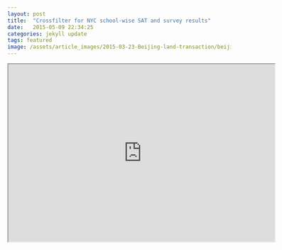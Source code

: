 ```yaml
---
layout: post
title:  "Crossfilter for NYC school-wise SAT and survey results"
date:   2015-05-09 22:34:25
categories: jekyll update
tags: featured
image: /assets/article_images/2015-03-23-Beijing-land-transaction/beijing_watercolor.jpeg
---
```


<iframe src="http://bl.ocks.org/mbostock/raw/4061502/0a200ddf998aa75dfdb1ff32e16b680a15e5cb01/" width="600" height="400" marginwidth="0" marginheight="0" scrolling="no"></iframe>

